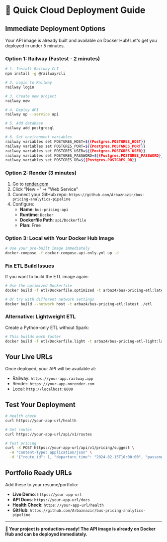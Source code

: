 # 🚀 Quick Cloud Deployment Guide

## **Immediate Deployment Options**

Your API image is already built and available on Docker Hub! Let's get you deployed in under 5 minutes.

### **Option 1: Railway (Fastest - 2 minutes)**

```bash
# 1. Install Railway CLI
npm install -g @railway/cli

# 2. Login to Railway
railway login

# 3. Create new project
railway new

# 4. Deploy API
railway up --service api

# 5. Add database
railway add postgresql

# 6. Set environment variables
railway variables set POSTGRES_HOST=${{Postgres.POSTGRES_HOST}}
railway variables set POSTGRES_PORT=${{Postgres.POSTGRES_PORT}}
railway variables set POSTGRES_USER=${{Postgres.POSTGRES_USER}}
railway variables set POSTGRES_PASSWORD=${{Postgres.POSTGRES_PASSWORD}}
railway variables set POSTGRES_DB=${{Postgres.POSTGRES_DB}}
```

### **Option 2: Render (3 minutes)**

1. Go to [render.com](https://render.com)
2. Click "New +" → "Web Service"
3. Connect your GitHub repo: `https://github.com/Arbaznazir/bus-pricing-analytics-pipeline`
4. Configure:
   - **Name**: `bus-pricing-api`
   - **Runtime**: `Docker`
   - **Dockerfile Path**: `api/Dockerfile`
   - **Plan**: Free

### **Option 3: Local with Your Docker Hub Image**

```bash
# Use your pre-built image immediately
docker-compose -f docker-compose.api-only.yml up -d
```

### **Fix ETL Build Issues**

If you want to build the ETL image again:

```bash
# Use the optimized Dockerfile
docker build -f etl/Dockerfile.optimized -t arbaz4/bus-pricing-etl:latest ./etl

# Or try with different network settings
docker build --network host -t arbaz4/bus-pricing-etl:latest ./etl
```

### **Alternative: Lightweight ETL**

Create a Python-only ETL without Spark:

```bash
# This builds much faster
docker build -f etl/Dockerfile.light -t arbaz4/bus-pricing-etl-light:latest ./etl
```

## **Your Live URLs**

Once deployed, your API will be available at:

- Railway: `https://your-app.railway.app`
- Render: `https://your-app.onrender.com`
- Local: `http://localhost:8000`

## **Test Your Deployment**

```bash
# Health check
curl https://your-app-url/health

# Get routes
curl https://your-app-url/api/v1/routes

# Test pricing
curl -X POST https://your-app-url/api/v1/pricing/suggest \
  -H "Content-Type: application/json" \
  -d '{"route_id": 1, "departure_time": "2024-02-15T10:00:00", "passenger_count": 2}'
```

## **Portfolio Ready URLs**

Add these to your resume/portfolio:

- **Live Demo**: `https://your-app-url`
- **API Docs**: `https://your-app-url/docs`
- **Health Check**: `https://your-app-url/health`
- **GitHub**: `https://github.com/Arbaznazir/bus-pricing-analytics-pipeline`

---

**🎯 Your project is production-ready! The API image is already on Docker Hub and can be deployed immediately.**
